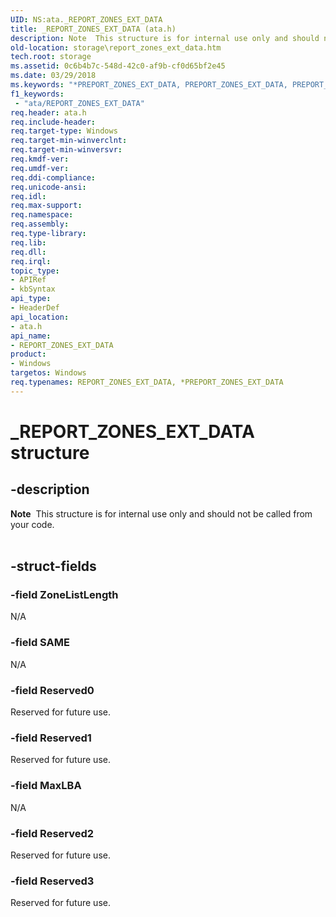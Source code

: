 ```yaml
---
UID: NS:ata._REPORT_ZONES_EXT_DATA
title: _REPORT_ZONES_EXT_DATA (ata.h)
description: Note  This structure is for internal use only and should not be called from your code. .
old-location: storage\report_zones_ext_data.htm
tech.root: storage
ms.assetid: 0c6b4b7c-548d-42c0-af9b-cf0d65bf2e45
ms.date: 03/29/2018
ms.keywords: "*PREPORT_ZONES_EXT_DATA, PREPORT_ZONES_EXT_DATA, PREPORT_ZONES_EXT_DATA structure pointer [Storage Devices], REPORT_ZONES_EXT_DATA, REPORT_ZONES_EXT_DATA structure [Storage Devices], _REPORT_ZONES_EXT_DATA, ata/PREPORT_ZONES_EXT_DATA, ata/REPORT_ZONES_EXT_DATA, storage.report_zones_ext_data"
f1_keywords:
 - "ata/REPORT_ZONES_EXT_DATA"
req.header: ata.h
req.include-header: 
req.target-type: Windows
req.target-min-winverclnt: 
req.target-min-winversvr: 
req.kmdf-ver: 
req.umdf-ver: 
req.ddi-compliance: 
req.unicode-ansi: 
req.idl: 
req.max-support: 
req.namespace: 
req.assembly: 
req.type-library: 
req.lib: 
req.dll: 
req.irql: 
topic_type:
- APIRef
- kbSyntax
api_type:
- HeaderDef
api_location:
- ata.h
api_name:
- REPORT_ZONES_EXT_DATA
product:
- Windows
targetos: Windows
req.typenames: REPORT_ZONES_EXT_DATA, *PREPORT_ZONES_EXT_DATA
---
```


# _REPORT_ZONES_EXT_DATA structure


## -description



<div class="alert"><b>Note</b>  This  structure is for internal use only and should not be called from your code.</div>
<div> </div>



## -struct-fields




### -field ZoneListLength

N/A


### -field SAME

N/A


### -field Reserved0

Reserved for future use.


### -field Reserved1

Reserved for future use.


### -field MaxLBA

N/A


### -field Reserved2

Reserved for future use.


### -field Reserved3

Reserved for future use.

